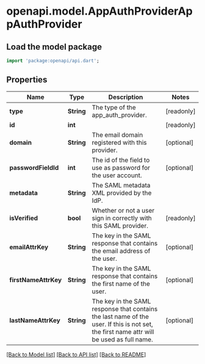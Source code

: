 # openapi.model.AppAuthProviderAppAuthProvider

## Load the model package
```dart
import 'package:openapi/api.dart';
```

## Properties
Name | Type | Description | Notes
------------ | ------------- | ------------- | -------------
**type** | **String** | The type of the app_auth_provider. | [readonly] 
**id** | **int** |  | [readonly] 
**domain** | **String** | The email domain registered with this provider. | [optional] 
**passwordFieldId** | **int** | The id of the field to use as password for the user account. | [optional] 
**metadata** | **String** | The SAML metadata XML provided by the IdP. | 
**isVerified** | **bool** | Whether or not a user sign in correctly with this SAML provider. | [readonly] 
**emailAttrKey** | **String** | The key in the SAML response that contains the email address of the user. | [optional] 
**firstNameAttrKey** | **String** | The key in the SAML response that contains the first name of the user. | [optional] 
**lastNameAttrKey** | **String** | The key in the SAML response that contains the last name of the user. If this is not set, the first name attr will be used as full name. | [optional] 

[[Back to Model list]](../README.md#documentation-for-models) [[Back to API list]](../README.md#documentation-for-api-endpoints) [[Back to README]](../README.md)


